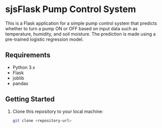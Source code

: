 #   sjsFlask Pump Control System

This is a Flask application for a simple pump control system that predicts whether to turn a pump ON or OFF based on input data such as temperature, humidity, and soil moisture. The prediction is made using a pre-trained logistic regression model.

## Requirements

- Python 3.x
- Flask
- joblib
- pandas

## Getting Started

1. Clone this repository to your local machine:

   ```bash
   git clone <repository-url>
